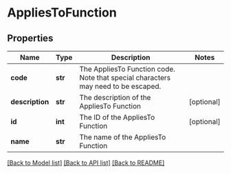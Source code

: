 # AppliesToFunction

## Properties
Name | Type | Description | Notes
------------ | ------------- | ------------- | -------------
**code** | **str** | The AppliesTo Function code. Note that special characters may need to be escaped. | 
**description** | **str** | The description of the AppliesTo Function | [optional] 
**id** | **int** | The ID of the AppliesTo Function | [optional] 
**name** | **str** | The name of the AppliesTo Function | 

[[Back to Model list]](../README.md#documentation-for-models) [[Back to API list]](../README.md#documentation-for-api-endpoints) [[Back to README]](../README.md)


